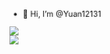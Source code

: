 - 👋 Hi, I’m @Yuan12131
<img src="https://github-readme-stats.vercel.app/api/top-langs/?username=Yuan12131&layout=compact">
<br>
<img src="https://github-readme-stats.vercel.app/api?username=Yuan12131&show_icons=true"><br>
